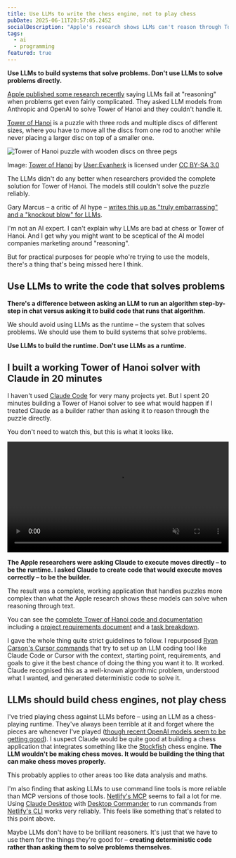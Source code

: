 ```yaml
---
title: Use LLMs to write the chess engine, not to play chess
pubDate: 2025-06-11T20:57:05.245Z
socialDescription: "Apple's research shows LLMs can't reason through Tower of Hanoi - but maybe that's not what we should be asking them to do"
tags:
  - ai
  - programming
featured: true
---
```


**Use LLMs to build systems that solve problems. Don't use LLMs to solve problems directly.**

[Apple published some research recently](https://machinelearning.apple.com/research/illusion-of-thinking) saying LLMs fail at "reasoning" when problems get even fairly complicated. They asked LLM models from Anthropic and OpenAI to solve Tower of Hanoi and they couldn't handle it.

[Tower of Hanoi](https://en.wikipedia.org/wiki/Tower_of_Hanoi) is a puzzle with three rods and multiple discs of different sizes, where you have to move all the discs from one rod to another while never placing a larger disc on top of a smaller one.

![Tower of Hanoi puzzle with wooden discs on three pegs](@/images/tower-of-hanoi.jpeg)

<p class="text-sm -mt-8">Image: <a href="https://commons.wikimedia.org/wiki/File:Tower_of_Hanoi.jpeg">Tower of Hanoi</a> by <a href="https://commons.wikimedia.org/wiki/User:Evanherk">User:Evanherk</a> is licensed under <a href="https://creativecommons.org/licenses/by-sa/3.0/">CC BY-SA 3.0</a></p>

The LLMs didn't do any better when researchers provided the complete solution for Tower of Hanoi. The models still couldn't solve the puzzle reliably.

Gary Marcus – a critic of AI hype – [writes this up as "truly embarrassing" and a "knockout blow" for LLMs](https://garymarcus.substack.com/p/a-knockout-blow-for-llms).

I'm not an AI expert. I can't explain why LLMs are bad at chess or Tower of Hanoi. And I get why you might want to be sceptical of the AI model companies marketing around "reasoning".

But for practical purposes for people who're trying to use the models, there's a thing that's being missed here I think.

## Use LLMs to write the code that solves problems

**There's a difference between asking an LLM to run an algorithm step-by-step in chat versus asking it to build code that runs that algorithm.**

We should avoid using LLMs as the runtime – the system that solves problems. We should use them to build systems that solve problems.

**Use LLMs to build the runtime. Don't use LLMs as a runtime.**

## I built a working Tower of Hanoi solver with Claude in 20 minutes

I haven't used [Claude Code](https://www.anthropic.com/claude-code) for very many projects yet. But I spent 20 minutes building a Tower of Hanoi solver to see what would happen if I treated Claude as a builder rather than asking it to reason through the puzzle directly.

You don't need to watch this, but this is what it looks like.

<div class="w-9/12 mx-auto">
<video controls width="100%" muted>
 <source src="/files/tower-of-hanoi/tower-of-hanoi-screenrecording.mp4" type="video/mp4">
 <p>Screen recording of an app solving Tower of Hanoi with 3 starting pieces then with 8 starting pieces</p>
</video>
</div>

**The Apple researchers were asking Claude to execute moves directly – to be the runtime. I asked Claude to create code that would execute moves correctly – to be the builder.**

The result was a complete, working application that handles puzzles more complex than what the Apple research shows these models can solve when reasoning through text.

You can see the [complete Tower of Hanoi code and documentation](https://github.com/edjw/tower-of-hanoi-py-claude) including a [project requirements document](https://github.com/edjw/tower-of-hanoi-py-claude/blob/main/docs/prd-tower-of-hanoi-visual-solver.md) and a [task breakdown](https://github.com/edjw/tower-of-hanoi-py-claude/blob/main/docs/tasks-prd-tower-of-hanoi-visual-solver.md).

I gave the whole thing quite strict guidelines to follow. I repurposed [Ryan Carson's Cursor commands](https://github.com/snarktank/ai-dev-tasks) that try to set up an LLM coding tool like Claude Code or Cursor with the context, starting point, requirements, and goals to give it the best chance of doing the thing you want it to. It worked. Claude recognised this as a well-known algorithmic problem, understood what I wanted, and generated deterministic code to solve it.

## LLMs should build chess engines, not play chess

I've tried playing chess against LLMs before – using an LLM as a chess-playing runtime. They've always been terrible at it and forget where the pieces are whenever I've played ([though recent OpenAI models seem to be getting good](https://maxim-saplin.github.io/llm_chess)). I suspect Claude would be quite good at building a chess application that integrates something like the [Stockfish](https://en.wikipedia.org/wiki/Stockfish_(chess)) chess engine. **The LLM wouldn't be making chess moves. It would be building the thing that can make chess moves properly.**

This probably applies to other areas too like data analysis and maths.

I'm also finding that asking LLMs to use command line tools is more reliable than MCP versions of those tools. [Netlify's MCP](https://docs.netlify.com/welcome/build-with-ai/netlify-mcp-server/) seems to fail a lot for me. Using [Claude Desktop](https://claude.ai/download) with [Desktop Commander](https://github.com/wonderwhy-er/DesktopCommanderMCP) to run commands from [Netlify's CLI](https://docs.netlify.com/cli/get-started/) works very reliably. This feels like something that's related to this point above.

Maybe LLMs don't have to be brilliant reasoners. It's just that we have to use them for the things they're good for – **creating deterministic code rather than asking them to solve problems themselves**.
